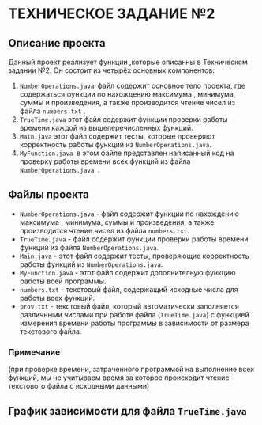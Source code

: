 # ТЕХНИЧЕСКОЕ ЗАДАНИЕ №2

## Описание проекта

Данный проект реализует функции ,которые описанны в Техническом задании №2. Он состоит из четырёх основных компонентов:
1.  `NumberOperations.java `файл содержит основное тело проекта, где содержаться функции по нахождению максимума , минимума, суммы и произведения, а также производится чтение чисел из файла `numbers.txt` .
2. `TrueTime.java` этот файл содержит функции проверки работы времени каждой из вышеперечисленных функций.
3. `Main.java` этот файл содержит тесты, которые проверяют корректность работы функций из `NumberOperations.java`.
4. `MyFunction.java `в этом файле представлен написанный код на проверку работы времени всех функций из файла `NumberOperations.java `.

## Файлы проекта

+ `NumberOperations.java` - файл содержит функции по нахождению максимума , минимума, суммы и произведения, а также производится чтение чисел из файла `numbers.txt`.
+ `TrueTime.java` - файл содержит функции проверки работы времени функций из файла `NumberOperations.java`.
+ `Main.java` - этот файл содержит тесты, проверяющие корректность работы функций из `NumberOperations.java`.
+ `MyFunction.java` - этот файл содержит дополнительую функцию работы всей программы.
+ `numbers.txt` - текстовый файл, содержащий исходные числа для работы всех функций.
+ `prov.txt` - текстовый файл, который автоматически заполняется различными числами при работе файла (`TrueTime.java`) с функцией измерения времени работы программы в зависимости от размера текстового файла.

### Примечание

(при проверке времени, затраченного программой на выполнение всех функций, мы не учитываем время за которое происходит чтение текстового файла с исходными данными)

## График зависимости для файла `TrueTime.java`

